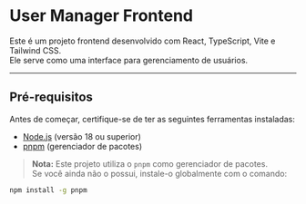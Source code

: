 # User Manager Frontend

Este é um projeto frontend desenvolvido com React, TypeScript, Vite e Tailwind CSS.  
Ele serve como uma interface para gerenciamento de usuários.

---

## Pré-requisitos

Antes de começar, certifique-se de ter as seguintes ferramentas instaladas:

- [Node.js](https://nodejs.org/) (versão 18 ou superior)  
- [pnpm](https://pnpm.io/) (gerenciador de pacotes)

> **Nota:** Este projeto utiliza o `pnpm` como gerenciador de pacotes.  
> Se você ainda não o possui, instale-o globalmente com o comando:

```bash
npm install -g pnpm
